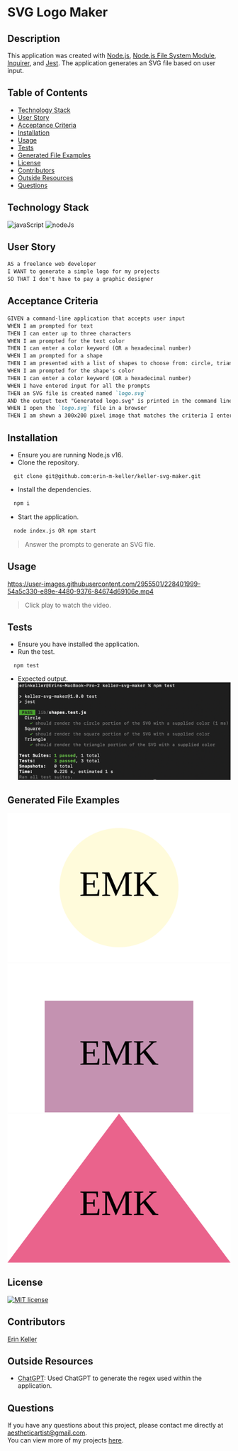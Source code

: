   # SVG Logo Maker
  
  ## Description 
  This application was created with [Node.js](https://nodejs.org/en), [Node.js File System Module](https://www.w3schools.com/nodejs/nodejs_filesystem.asp), [Inquirer](https://www.npmjs.com/package/inquirer), and [Jest](https://jestjs.io/). The application generates an SVG file based on user input.
  
  ## Table of Contents
  * [Technology Stack](#technology-stack)
  * [User Story](#user-story)
  * [Acceptance Criteria](#acceptance-criteria)
  * [Installation](#installation)
  * [Usage](#usage)
  * [Tests](#tests)
  * [Generated File Examples](#generated-file-examples)
  * [License](#license)
  * [Contributors](#contributors)
  * [Outside Resources](#outside-resources)
  * [Questions](#questions)

  ## Technology Stack

  ![javaScript](https://img.shields.io/badge/JavaScript-F7DF1E?style=for-the-badge&logo=javascript&logoColor=black)
  ![nodeJs](https://img.shields.io/badge/Node.js-43853D?style=for-the-badge&logo=node.js&logoColor=white)

  ## User Story
  ```md
  AS a freelance web developer
  I WANT to generate a simple logo for my projects
  SO THAT I don't have to pay a graphic designer
  ```

  ## Acceptance Criteria
  ```md
  GIVEN a command-line application that accepts user input
  WHEN I am prompted for text
  THEN I can enter up to three characters
  WHEN I am prompted for the text color
  THEN I can enter a color keyword (OR a hexadecimal number)
  WHEN I am prompted for a shape
  THEN I am presented with a list of shapes to choose from: circle, triangle, and square
  WHEN I am prompted for the shape's color
  THEN I can enter a color keyword (OR a hexadecimal number)
  WHEN I have entered input for all the prompts
  THEN an SVG file is created named `logo.svg`
  AND the output text "Generated logo.svg" is printed in the command line
  WHEN I open the `logo.svg` file in a browser
  THEN I am shown a 300x200 pixel image that matches the criteria I entered
  ```
  
  ## Installation 
  * Ensure you are running Node.js v16.  
  * Clone the repository.
  ```
    git clone git@github.com:erin-m-keller/keller-svg-maker.git
  ```
  * Install the dependencies.
  ```bash
    npm i
  ```
  * Start the application.
  ```md
    node index.js OR npm start
  ```
  > Answer the prompts to generate an SVG file.
  
  ## Usage
  
  https://user-images.githubusercontent.com/2955501/228401999-54a5c330-e89e-4480-9376-84674d69106e.mp4
  
  > Click play to watch the video.

  ## Tests 
  * Ensure you have installed the application.
  * Run the test.
  ```
    npm test
  ```
  * Expected output.
    ![Test Result](./assets/images/expected-result.png)  

  ## Generated File Examples
  
  ![Circle SVG Example](./examples/circle.svg)  
  ![Square SVG Example](./examples/square.svg)  
  ![Triangle SVG Example](./examples/triangle.svg)
  
  ## License 
  [![MIT license](https://img.shields.io/badge/License-MIT-purple.svg)](https://lbesson.mit-license.org/)
  
  ## Contributors 
  [Erin Keller](https://github.com/erin-m-keller)

  ## Outside Resources

  * [ChatGPT](https://openai.com/blog/chatgpt): Used ChatGPT to generate the regex used within the application.
  
  ## Questions
  If you have any questions about this project, please contact me directly at [aestheticartist@gmail.com](aestheticartist@gmail.com).  
  You can view more of my projects [here](https://github.com/erin-m-keller).
  
